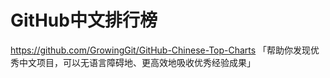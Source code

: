 
# GitHub中文排行榜
https://github.com/GrowingGit/GitHub-Chinese-Top-Charts
「帮助你发现优秀中文项目，可以无语言障碍地、更高效地吸收优秀经验成果」

#

#


#


#


#

#


#

#

#